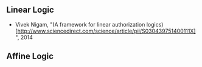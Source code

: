 Linear Logic
------------

- Vivek Nigam, "(A framework for linear authorization logics)[http://www.sciencedirect.com/science/article/pii/S030439751400111X]", 2014

Affine Logic
------------